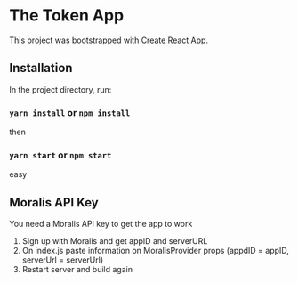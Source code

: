 # The Token App 

This project was bootstrapped with [Create React App](https://github.com/facebook/create-react-app).

## Installation

In the project directory, run:

### `yarn install` or `npm install`

then 

### `yarn start` or `npm start`

easy 

## Moralis API Key 

You need a Moralis API key to get the app to work

1) Sign up with Moralis and get appID and serverURL
2) On index.js paste information on MoralisProvider props (appdID = appID, serverUrl = serverUrl) 
3) Restart server and build again 
